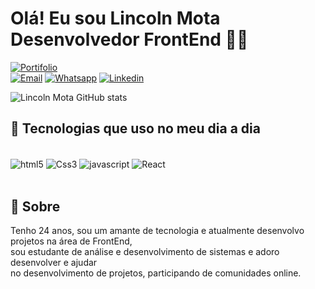 # Olá! Eu sou Lincoln Mota Desenvolvedor FrontEnd 👋🏾



[![Portifolio](https://img.shields.io/badge/PORTIFOLIO_-Lincoln_Mota_-blue)
](https://portifolio-lincoln.vercel.app/index.html)<br>
[![Email](https://img.shields.io/badge/Microsoft_Outlook-0078D4?style=for-the-badge&logo=microsoft-outlook&logoColor=white)](mailto:lincolnk.k@hotmail.com)
[![Whatsapp](https://img.shields.io/badge/WhatsApp-25D366?style=for-the-badge&logo=whatsapp&logoColor=white)](https://api.whatsapp.com/send/?phone=5512996491481&text&type=phone_number&app_absent=0)
[![Linkedin](https://img.shields.io/badge/LinkedIn-0077B5?style=for-the-badge&logo=linkedin&logoColor=white)](https://www.linkedin.com/in/lincolnmota07/)

![Lincoln Mota GitHub stats](https://github-readme-stats.vercel.app/api?username=LincolnMota07&show_icons=true&theme=tokyonight)


## 🚀 Tecnologias que uso no meu dia a dia

<div style="display: inline_block"><br>
    <img align="center" alt="html5" src="https://img.shields.io/badge/HTML5-E34F26?style=for-the-badge&logo=html5&logoColor=white">
    <img align="center" alt="Css3" src="https://img.shields.io/badge/CSS3-1572B6?style=for-the-badge&logo=css3&logoColor=white">
    <img align="center" alt="javascript" src="https://img.shields.io/badge/JavaScript-323330?style=for-the-badge&logo=javascript&logoColor=F7DF1E">
    <img align="center" alt="React" src="https://img.shields.io/badge/React-20232A?style=for-the-badge&logo=react&logoColor=61DAFB">
</div><br>

## 📖 Sobre
<p>Tenho 24 anos, sou um amante de tecnologia e atualmente desenvolvo projetos na área de FrontEnd,<br> sou estudante de análise e desenvolvimento de sistemas e adoro desenvolver e ajudar<br> no desenvolvimento de projetos, participando de comunidades online.</p>
